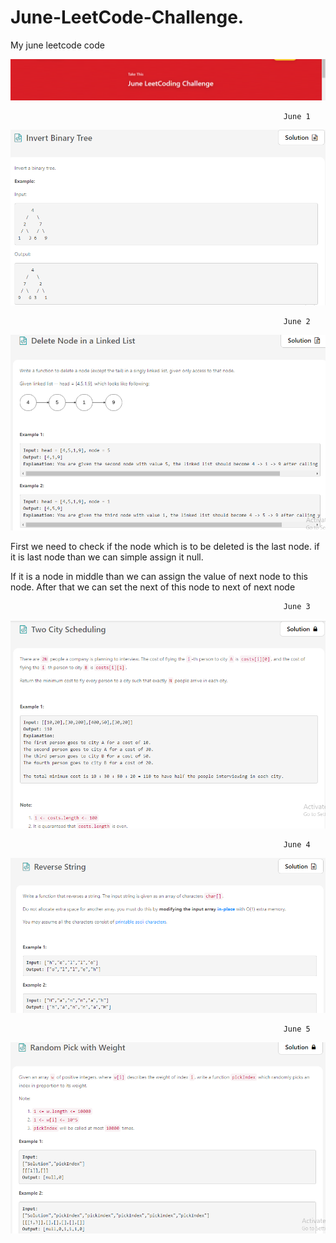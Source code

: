 # June-LeetCode-Challenge.
My june leetcode code

![Screenshot](leetcode_june.png)

                                                                 June 1
                                                                 
                                                                 
![Screenshot](invert_binary_tree.png)

                                                                 June 2
                                                                   
                                                                   
![Screenshot](delete_node_in_singly_linked_List.png)


First we need to check if the node which is to be deleted is the last node. if it is last node than we can simple assign it null.


If it is a node in middle than we can assign the value of next node to this node. After that we can set the next of this node to next of next node

                                                                 June 3
                                                                 
![Screenshot](Two_City_Scheduling.png)

                                                                 June 4
                                                                 
![Screenshot](reverse_string.png)                                                    
                                                                                       
                                                                 June 5
                                                                                                                            
![Screenshot](random_pick_with_weight.png)                                                                

                                                   
                                                    
